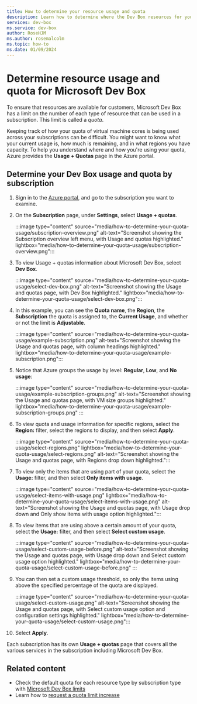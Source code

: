 ```yaml
--- 
title: How to determine your resource usage and quota 
description: Learn how to determine where the Dev Box resources for your subscription are used and if you have any spare capacity against your quota.  
services: dev-box
ms.service: dev-box
author: RoseHJM
ms.author: rosemalcolm
ms.topic: how-to 
ms.date: 01/09/2024 
--- 
```


# Determine resource usage and quota for Microsoft Dev Box  

To ensure that resources are available for customers, Microsoft Dev Box has a limit on the number of each type of resource that can be used in a subscription. This limit is called a _quota_. 

Keeping track of how your quota of virtual machine cores is being used across your subscriptions can be difficult. You might want to know what your current usage is, how much is remaining, and in what regions you have capacity. To help you understand where and how you're using your quota, Azure provides the **Usage + Quotas** page in the Azure portal. 

## Determine your Dev Box usage and quota by subscription

1. Sign in to the [Azure portal](https://portal.azure.com), and go to the subscription you want to examine. 

1. On the **Subscription** page, under **Settings**, select **Usage + quotas**.

   :::image type="content" source="media/how-to-determine-your-quota-usage/subscription-overview.png" alt-text="Screenshot showing the Subscription overview left menu, with Usage and quotas highlighted." lightbox="media/how-to-determine-your-quota-usage/subscription-overview.png"::: 
 
1. To view Usage + quotas information about Microsoft Dev Box, select **Dev Box**.  

   :::image type="content" source="media/how-to-determine-your-quota-usage/select-dev-box.png" alt-text="Screenshot showing the Usage and quotas page, with Dev Box highlighted." lightbox="media/how-to-determine-your-quota-usage/select-dev-box.png":::    
 
1. In this example, you can see the **Quota name**, the **Region**, the **Subscription** the quota is assigned to, the **Current Usage**, and whether or not the limit is **Adjustable**.

   :::image type="content" source="media/how-to-determine-your-quota-usage/example-subscription.png" alt-text="Screenshot showing the Usage and quotas page, with column headings highlighted." lightbox="media/how-to-determine-your-quota-usage/example-subscription.png":::    

1. Notice that Azure groups the usage by level: **Regular**, **Low**, and **No usage**: 

   :::image type="content" source="media/how-to-determine-your-quota-usage/example-subscription-groups.png" alt-text="Screenshot showing the Usage and quotas page, with VM size groups highlighted." lightbox="media/how-to-determine-your-quota-usage/example-subscription-groups.png" :::
 
1. To view quota and usage information for specific regions, select the **Region:** filter, select the regions to display, and then select **Apply**. 

   :::image type="content" source="media/how-to-determine-your-quota-usage/select-regions.png"  lightbox="media/how-to-determine-your-quota-usage/select-regions.png" alt-text="Screenshot showing the Usage and quotas page, with Regions drop down highlighted.":::
 
1. To view only the items that are using part of your quota, select the **Usage:** filter, and then select **Only items with usage**. 

   :::image type="content" source="media/how-to-determine-your-quota-usage/select-items-with-usage.png" lightbox="media/how-to-determine-your-quota-usage/select-items-with-usage.png" alt-text="Screenshot showing the Usage and quotas page, with Usage drop down and Only show items with usage option highlighted.":::
 
1. To view items that are using above a certain amount of your quota, select the **Usage:** filter, and then select **Select custom usage**. 

   :::image type="content" source="media/how-to-determine-your-quota-usage/select-custom-usage-before.png" alt-text="Screenshot showing the Usage and quotas page, with Usage drop down and Select custom usage option highlighted." lightbox="media/how-to-determine-your-quota-usage/select-custom-usage-before.png" :::
 
1. You can then set a custom usage threshold, so only the items using above the specified percentage of the quota are displayed.  
 
   :::image type="content" source="media/how-to-determine-your-quota-usage/select-custom-usage.png" alt-text="Screenshot showing the Usage and quotas page, with Select custom usage option and configuration settings highlighted."  lightbox="media/how-to-determine-your-quota-usage/select-custom-usage.png":::

1. Select **Apply**. 

Each subscription has its own **Usage + quotas** page that covers all the various services in the subscription including Microsoft Dev Box. 

## Related content 

- Check the default quota for each resource type by subscription type with [Microsoft Dev Box limits](../azure-resource-manager/management/azure-subscription-service-limits.md#microsoft-dev-box-limits)
- Learn how to [request a quota limit increase](./how-to-request-quota-increase.md)
